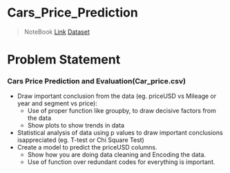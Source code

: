 # Cars_Price_Prediction

> NoteBook [Link](https://github.com/Navu4/Cars_Price_Prediction/blob/main/Car_price.ipynb)      [Dataset](https://github.com/Navu4/Cars_Price_Prediction/blob/main/cars_price.csv) 

# Problem Statement
### Cars Price Prediction and Evaluation(Car_price.csv)
- Draw important conclusion from the data (eg. priceUSD vs Mileage or year and
segment vs price):
  - Use of proper function like groupby, to draw decisive factors from the data
  - Show plots to show trends in data
- Statistical analysis of data using p values to draw important conclusions isappreciated (eg. T-test or Chi Square Test)
- Create a model to predict the priceUSD columns.
  - Show how you are doing data cleaning and Encoding the data.
  - Use of function over redundant codes for everything is important.
